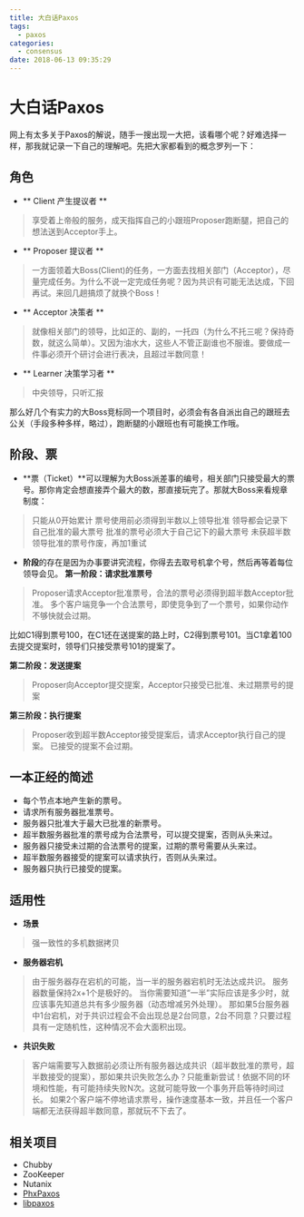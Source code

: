 ```yaml
---
title: 大白话Paxos
tags:
  - paxos
categories:
  - consensus
date: 2018-06-13 09:35:29
---
```


# 大白话Paxos

网上有太多关于Paxos的解说，随手一搜出现一大把，该看哪个呢？好难选择一样，那我就记录一下自己的理解吧。先把大家都看到的概念罗列一下：
## 角色
- ** Client 产生提议者 **
>享受着上帝般的服务，成天指挥自己的小跟班Proposer跑断腿，把自己的想法送到Acceptor手上。

- ** Proposer 提议者 **
>一方面领着大Boss(Client)的任务，一方面去找相关部门（Acceptor），尽量完成任务。为什么不说一定完成任务呢？因为共识有可能无法达成，下回再试。来回几趟搞烦了就换个Boss！

- ** Acceptor 决策者 **
>就像相关部门的领导，比如正的、副的，一托四（为什么不托三呢？保持奇数，就这么简单）。又因为油水大，这些人不管正副谁也不服谁。要做成一件事必须开个研讨会进行表决，且超过半数同意！

- ** Learner 决策学习者 **
>中央领导，只听汇报

那么好几个有实力的大Boss竞标同一个项目时，必须会有各自派出自己的跟班去公关（手段多种多样，略过），跑断腿的小跟班也有可能换工作哦。


## 阶段、票
- **票（Ticket）**可以理解为大Boss派差事的编号，相关部门只接受最大的票号。那你肯定会想直接弄个最大的数，那直接玩完了。那就大Boss来看规章制度：
>只能从0开始累计
票号使用前必须得到半数以上领导批准
领导都会记录下自己批准的最大票号
批准的票号必须大于自己记下的最大票号
未获超半数领导批准的票号作废，再加1重试

- **阶段**的存在是因为办事要讲究流程，你得去去取号机拿个号，然后再等着每位领导会见。
**第一阶段：请求批准票号**
>Proposer请求Acceptor批准票号，合法的票号必须得到超半数Acceptor批准。
多个客户端竞争一个合法票号，即使竞争到了一个票号，如果你动作不够快就会过期。

  比如C1得到票号100，在C1还在送提案的路上时，C2得到票号101。当C1拿着100去提交提案时，领导们只接受票号101的提案了。

 **第二阶段：发送提案**
>Proposer向Acceptor提交提案，Acceptor只接受已批准、未过期票号的提案

 **第三阶段：执行提案**
>Proposer收到超半数Acceptor接受提案后，请求Acceptor执行自己的提案。
已接受的提案不会过期。

## 一本正经的简述
- 每个节点本地产生新的票号。
- 请求所有服务器批准票号。
- 服务器只批准大于最大已批准的新票号。
- 超半数服务器批准的票号成为合法票号，可以提交提案，否则从头来过。
- 服务器只接受未过期的合法票号的提案，过期的票号需要从头来过。
- 超半数服务器接受的提案可以请求执行，否则从头来过。
- 服务器只执行已接受的提案。

## 适用性
- **场景**
>强一致性的多机数据拷贝

- **服务器宕机**
>由于服务器存在宕机的可能，当一半的服务器宕机时无法达成共识。
服务器数量保持2x+1个是极好的。
当你需要知道“一半”实际应该是多少时，就应该事先知道总共有多少服务器（动态增减另外处理）。
那如果5台服务器中1台宕机，对于共识过程会不会出现总是2台同意，2台不同意？只要过程具有一定随机性，这种情况不会大面积出现。

- **共识失败**
>客户端需要写入数据前必须让所有服务器达成共识（超半数批准的票号，超半数接受的提案），那如果共识失败怎么办？只能重新尝试！依据不同的环境和性能，有可能持续失败N次。这就可能导致一个事务开启等待时间过长。
如果2个客户端不停地请求票号，操作速度基本一致，并且任一个客户端都无法获得超半数同意，那就玩不下去了。

## 相关项目
- Chubby
- ZooKeeper
- Nutanix
- [PhxPaxos](https://github.com/Tencent/phxpaxos)
- [libpaxos](https://bitbucket.org/sciascid/libpaxos)